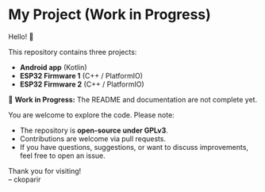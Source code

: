 # My Project (Work in Progress)

Hello! 👋

This repository contains three projects:

- **Android app** (Kotlin)
- **ESP32 Firmware 1** (C++ / PlatformIO)
- **ESP32 Firmware 2** (C++ / PlatformIO)

🚧 **Work in Progress:** The README and documentation are not complete yet.

You are welcome to explore the code. Please note:

- The repository is **open-source under GPLv3**.
- Contributions are welcome via pull requests.
- If you have questions, suggestions, or want to discuss improvements, feel free to open an issue.

Thank you for visiting!  
– ckoparir
